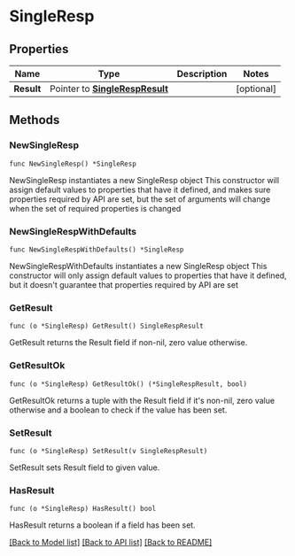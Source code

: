 # SingleResp

## Properties

Name | Type | Description | Notes
------------ | ------------- | ------------- | -------------
**Result** | Pointer to [**SingleRespResult**](SingleRespResult.md) |  | [optional] 

## Methods

### NewSingleResp

`func NewSingleResp() *SingleResp`

NewSingleResp instantiates a new SingleResp object
This constructor will assign default values to properties that have it defined,
and makes sure properties required by API are set, but the set of arguments
will change when the set of required properties is changed

### NewSingleRespWithDefaults

`func NewSingleRespWithDefaults() *SingleResp`

NewSingleRespWithDefaults instantiates a new SingleResp object
This constructor will only assign default values to properties that have it defined,
but it doesn't guarantee that properties required by API are set

### GetResult

`func (o *SingleResp) GetResult() SingleRespResult`

GetResult returns the Result field if non-nil, zero value otherwise.

### GetResultOk

`func (o *SingleResp) GetResultOk() (*SingleRespResult, bool)`

GetResultOk returns a tuple with the Result field if it's non-nil, zero value otherwise
and a boolean to check if the value has been set.

### SetResult

`func (o *SingleResp) SetResult(v SingleRespResult)`

SetResult sets Result field to given value.

### HasResult

`func (o *SingleResp) HasResult() bool`

HasResult returns a boolean if a field has been set.


[[Back to Model list]](../README.md#documentation-for-models) [[Back to API list]](../README.md#documentation-for-api-endpoints) [[Back to README]](../README.md)


